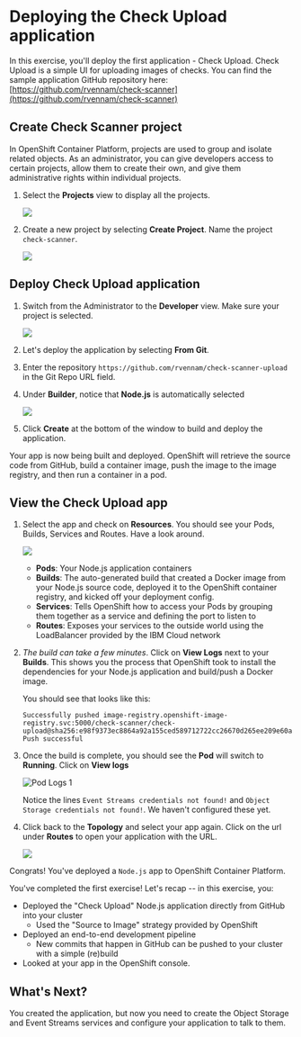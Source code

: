 # Deploying the Check Upload application

In this exercise, you'll deploy the first application - Check Upload. Check Upload is a simple UI for uploading images of checks. You can find the sample application GitHub repository here: [https://github.com/rvennam/check-scanner](https://github.com/rvennam/check-scanner)

## Create Check Scanner project

In OpenShift Container Platform, projects are used to group and isolate related objects. As an administrator, you can give developers access to certain projects, allow them to create their own, and give them administrative rights within individual projects.

1. Select the **Projects** view to display all the projects.

    ![](../assets/ocp-projects.png)

2. Create a new project by selecting **Create Project**. Name the project `check-scanner`.

    ![](../assets/ocp-create-project.png)


## Deploy Check Upload application

1. Switch from the Administrator to the **Developer** view. Make sure your project is selected.

    ![](../assets/ocp-project-view.png)

1. Let's deploy the application by selecting **From Git**.

1. Enter the repository `https://github.com/rvennam/check-scanner-upload` in the Git Repo URL field.

1. Under **Builder**, notice that **Node.js** is automatically selected
   
    ![](../assets/ocp-configure-git.png)
   
2. Click **Create** at the bottom of the window to build and deploy the application.

Your app is now being built and deployed. OpenShift will retrieve the source code from GitHub, build a container image, push the image to the image registry, and then run a container in a pod.

## View the Check Upload app

1. Select the app and check on **Resources**. You should see your Pods, Builds, Services and Routes. Have a look around. 

    ![](../assets/ocp-topo-app-details.png)

    * **Pods**: Your Node.js application containers
    * **Builds**: The auto-generated build that created a Docker image from your Node.js source code, deployed it to the OpenShift container registry, and kicked off your deployment config.
    * **Services**: Tells OpenShift how to access your Pods by grouping them together as a service and defining the port to listen to
    * **Routes**: Exposes your services to the outside world using the LoadBalancer provided by the IBM Cloud network

2. *The build can take a few minutes*. Click on **View Logs** next to your **Builds**. This shows you the process that OpenShift took to install the dependencies for your Node.js application and build/push a Docker image.

    You should see that looks like this:
    ```
    Successfully pushed image-registry.openshift-image-registry.svc:5000/check-scanner/check-upload@sha256:e98f9373ec8864a92a155ced589712722cc26670d265ee209e60a78343325688
    Push successful
    ```

3. Once the build is complete, you should see the **Pod** will switch to **Running**. Click on **View logs**

    ![Pod Logs 1](../assets/check-upload-pod-logs1.png)

    Notice the lines `Event Streams credentials not found!` and `Object Storage credentials not found!`. We haven't configured these yet. 

4. Click back to the **Topology** and select your app again. Click on the url under **Routes** to open your application with the URL.

    ![](../assets/check-upload-ui.png)

Congrats! You've deployed a `Node.js` app to OpenShift Container Platform.

You've completed the first exercise! Let's recap -- in this exercise, you:

* Deployed the "Check Upload" Node.js application directly from GitHub into your cluster 
  * Used the "Source to Image" strategy provided by OpenShift
* Deployed an end-to-end development pipeline 
  * New commits that happen in GitHub can be pushed to your cluster with a simple \(re\)build
* Looked at your app in the OpenShift console.

## What's Next?

You created the application, but now you need to create the Object Storage and Event Streams services and configure your application to talk to them.
